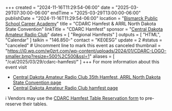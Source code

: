 +++
created = "2024-11-16T11:29:54-06:00"
date = "2025-03-29T07:30:00-06:00"
endTime = "2025-03-29T13:00:00-06:00"
publishDate = "2024-11-16T11:29:54-06:00"
location = "[Bismarck Public School Career Academy](https://goo.gl/maps/x7hXsqhXTM1tFwxj6)"
title = "CDARC Hamfest & ARRL North Dakota State Convention"
linkTitle = "CDARC Hamfest"
sponsor = "[Central Dakota Amateur Radio Club](https://w0zrt.com/)"
dates = [ "Regional Hamfests" ]
outputs = [ "HTML", "Calendar" ]
talkin = "146.850-"
contact = "KE0ESG"
update = 2
#status = "canceled"	# Uncomment line to mark this event as canceled	
thumbnail = "https://i0.wp.com/w0zrt.com/wp-content/uploads/2024/01/CDARC-LOGO-smaller.bmp?resize=500%2C500&ssl=1"
aliases = [ "/cal/2025/03/29/cdarc-hamfest/" ]
+++
For more information about this event visit

* [Central Dakota Amateur Radio Club 35th Hamfest, ARRL North Dakota State Convention  page](http://www.arrl.org/hamfests/central-dakota-amateur-radio-club-35th-hamfest-arrl-north-dakota-state-convention)
* [Central Dakota Amateur Radio Club hamfest page](https://w0zrt.com/events/hamfest/)

:information_source: Vendors may use the [CDARC Hamfest Table Reservation form](https://w0zrt.com/hamfest-table-reservation/) to pre-reserve their tables.

